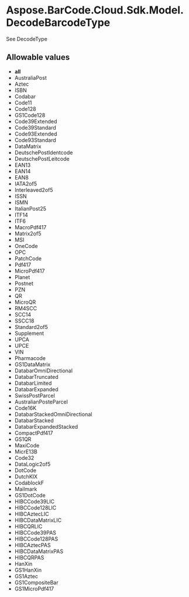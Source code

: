# Aspose.BarCode.Cloud.Sdk.Model.DecodeBarcodeType

See DecodeType

## Allowable values

* **all**
* AustraliaPost
* Aztec
* ISBN
* Codabar
* Code11
* Code128
* GS1Code128
* Code39Extended
* Code39Standard
* Code93Extended
* Code93Standard
* DataMatrix
* DeutschePostIdentcode
* DeutschePostLeitcode
* EAN13
* EAN14
* EAN8
* IATA2of5
* Interleaved2of5
* ISSN
* ISMN
* ItalianPost25
* ITF14
* ITF6
* MacroPdf417
* Matrix2of5
* MSI
* OneCode
* OPC
* PatchCode
* Pdf417
* MicroPdf417
* Planet
* Postnet
* PZN
* QR
* MicroQR
* RM4SCC
* SCC14
* SSCC18
* Standard2of5
* Supplement
* UPCA
* UPCE
* VIN
* Pharmacode
* GS1DataMatrix
* DatabarOmniDirectional
* DatabarTruncated
* DatabarLimited
* DatabarExpanded
* SwissPostParcel
* AustralianPosteParcel
* Code16K
* DatabarStackedOmniDirectional
* DatabarStacked
* DatabarExpandedStacked
* CompactPdf417
* GS1QR
* MaxiCode
* MicrE13B
* Code32
* DataLogic2of5
* DotCode
* DutchKIX
* CodablockF
* Mailmark
* GS1DotCode
* HIBCCode39LIC
* HIBCCode128LIC
* HIBCAztecLIC
* HIBCDataMatrixLIC
* HIBCQRLIC
* HIBCCode39PAS
* HIBCCode128PAS
* HIBCAztecPAS
* HIBCDataMatrixPAS
* HIBCQRPAS
* HanXin
* GS1HanXin
* GS1Aztec
* GS1CompositeBar
* GS1MicroPdf417
